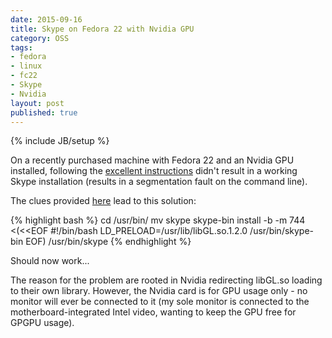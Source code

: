 ```yaml
---
date: 2015-09-16
title: Skype on Fedora 22 with Nvidia GPU
category: OSS
tags:
- fedora
- linux
- fc22
- Skype
- Nvidia
layout: post
published: true
---
```

{% include JB/setup %}

On a recently purchased machine with Fedora 22 and an Nvidia GPU installed, 
following the [excellent instructions](http://www.if-not-true-then-false.com/2012/install-skype-on-fedora-centos-red-hat-rhel-scientific-linux-sl/comment-page-19/)
didn't result in a working Skype installation (results in a segmentation fault on the command line).

The clues provided [here](http://askubuntu.com/questions/285642/skype-crashes-with-a-segmentation-fault) lead to this solution:

{% highlight bash %}
cd /usr/bin/
mv skype skype-bin
install -b -m 744 <(<<EOF
#!/bin/bash
LD_PRELOAD=/usr/lib/libGL.so.1.2.0 /usr/bin/skype-bin
EOF) /usr/bin/skype
{% endhighlight %}

Should now work...

The reason for the problem are rooted in Nvidia redirecting libGL.so loading to their own library.
However, the Nvidia card is for GPU usage only - no monitor will ever be connected to it (my
sole monitor is connected to the motherboard-integrated Intel video, wanting to keep the 
GPU free for GPGPU usage).
